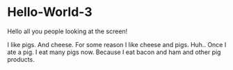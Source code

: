 # Hello-World-3

Hello all you people looking at the screen!

I like pigs. And cheese. For some reason I like cheese and pigs. Huh..
Once I ate a pig. I eat many pigs now. Because I eat bacon and ham and other pig products.
